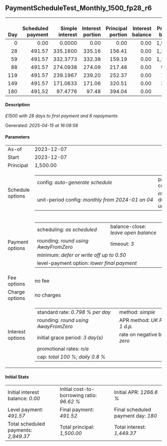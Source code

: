 <h2>PaymentScheduleTest_Monthly_1500_fp28_r6</h2><table><thead style="vertical-align: bottom;"><th style="text-align: right;">Day</th><th style="text-align: right;">Scheduled payment</th><th style="text-align: right;">Simple interest</th><th style="text-align: right;">Interest portion</th><th style="text-align: right;">Principal portion</th><th style="text-align: right;">Interest balance</th><th style="text-align: right;">Principal balance</th><th style="text-align: right;">Total simple interest</th><th style="text-align: right;">Total interest</th><th style="text-align: right;">Total principal</th></thead><tr style="text-align: right;"><td class="ci00">0</td><td class="ci01" style="white-space: nowrap;">0.00</td><td class="ci02">0.0000</td><td class="ci03">0.00</td><td class="ci04">0.00</td><td class="ci05">0.00</td><td class="ci06">1,500.00</td><td class="ci07">0.0000</td><td class="ci08">0.00</td><td class="ci09">0.00</td></tr><tr style="text-align: right;"><td class="ci00">28</td><td class="ci01" style="white-space: nowrap;">491.57</td><td class="ci02">335.1600</td><td class="ci03">335.16</td><td class="ci04">156.41</td><td class="ci05">0.00</td><td class="ci06">1,343.59</td><td class="ci07">335.1600</td><td class="ci08">335.16</td><td class="ci09">156.41</td></tr><tr style="text-align: right;"><td class="ci00">59</td><td class="ci01" style="white-space: nowrap;">491.57</td><td class="ci02">332.3773</td><td class="ci03">332.38</td><td class="ci04">159.19</td><td class="ci05">0.00</td><td class="ci06">1,184.40</td><td class="ci07">667.5373</td><td class="ci08">667.54</td><td class="ci09">315.60</td></tr><tr style="text-align: right;"><td class="ci00">88</td><td class="ci01" style="white-space: nowrap;">491.57</td><td class="ci02">274.0938</td><td class="ci03">274.09</td><td class="ci04">217.48</td><td class="ci05">0.00</td><td class="ci06">966.92</td><td class="ci07">941.6311</td><td class="ci08">941.63</td><td class="ci09">533.08</td></tr><tr style="text-align: right;"><td class="ci00">119</td><td class="ci01" style="white-space: nowrap;">491.57</td><td class="ci02">239.1967</td><td class="ci03">239.20</td><td class="ci04">252.37</td><td class="ci05">0.00</td><td class="ci06">714.55</td><td class="ci07">1,180.8278</td><td class="ci08">1,180.83</td><td class="ci09">785.45</td></tr><tr style="text-align: right;"><td class="ci00">149</td><td class="ci01" style="white-space: nowrap;">491.57</td><td class="ci02">171.0633</td><td class="ci03">171.06</td><td class="ci04">320.51</td><td class="ci05">0.00</td><td class="ci06">394.04</td><td class="ci07">1,351.8911</td><td class="ci08">1,351.89</td><td class="ci09">1,105.96</td></tr><tr style="text-align: right;"><td class="ci00">180</td><td class="ci01" style="white-space: nowrap;">491.52</td><td class="ci02">97.4776</td><td class="ci03">97.48</td><td class="ci04">394.04</td><td class="ci05">0.00</td><td class="ci06">0.00</td><td class="ci07">1,449.3687</td><td class="ci08">1,449.37</td><td class="ci09">1,500.00</td></tr></table><p><h4>Description</h4><i>£1500 with 28 days to first payment and 6 repayments</i></p><p>Generated: <i>2025-04-15 at 16:08:58</i></p><h4>Parameters</h4><table><tr><td>As-of</td><td>2023-12-07</td></tr><tr><td>Start</td><td>2023-12-07</td></tr><tr><td>Principal</td><td>1,500.00</td></tr><tr><td>Schedule options</td><td><table><tr><td>config: <i>auto-generate schedule</i></td><td>payment count: <i>6</i></td></tr><tr><td style="white-space: nowrap;">unit-period config: <i>monthly from 2024-01 on 04</i></td><td>max duration: <i>unlimited</i></td></tr></table></td></tr><tr><td>Payment options</td><td><table><tr><td>scheduling: <i>as scheduled</i></td><td>balance-close: <i>leave&nbsp;open&nbsp;balance</i></td></tr><tr><td>rounding: <i>round using AwayFromZero</i></td><td>timeout: <i>3</i></td></tr><tr><td colspan='2'>minimum: <i>defer&nbsp;or&nbsp;write&nbsp;off&nbsp;up&nbsp;to&nbsp;0.50</i></td></tr><tr><td colspan='2'>level-payment option: <i>lower&nbsp;final&nbsp;payment</i></td></tr></table></td></tr><tr><td>Fee options</td><td>no fee</td></tr><tr><td>Charge options</td><td>no charges</td></tr><tr><td>Interest options</td><td><table><tr><td>standard rate: <i>0.798 % per day</i></td><td>method: <i>simple</i></td></tr><tr><td>rounding: <i>round using AwayFromZero</i></td><td>APR method: <i>UK FCA to 1 d.p.</i></td></tr><tr><td>initial grace period: <i>3 day(s)</i></td><td>rate on negative balance: <i>zero</i></td></tr><tr><td colspan="2">promotional rates: <i><i>n/a</i></i></td></tr><tr><td colspan="2">cap: <i>total 100 %; daily 0.8 %</td></tr></table></td></tr></table><h4>Initial Stats</h4><table><tr><td>Initial interest balance: <i>0.00</i></td><td>Initial cost-to-borrowing ratio: <i>96.62 %</i></td><td>Initial APR: <i>1266.6 %</i></td></tr><tr><td>Level payment: <i>491.57</i></td><td>Final payment: <i>491.52</i></td><td>Final scheduled payment day: <i>180</i></td></tr><tr><td>Total scheduled payments: <i>2,949.37</i></td><td>Total principal: <i>1,500.00</i></td><td>Total interest: <i>1,449.37</i></td></tr></table>